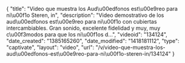 {
    "title": "Video que muestra los Aud\u00edfonos est\u00e9reo para ni\u00f1o Steren, in",
    "description": "Video demostrativo de los aud\u00edfonos est\u00e9reo para ni\u00f1o con cubiertas intercambiables. Gran sonido, excelente fidelidad y muy, muy c\u00f3modos para que los ni\u00f1os d...",
    "videoid": "134124",
    "date_created": "1385165260",
    "date_modified": "1418181112",
    "type": "captivate",
    "layout": "video",
    "url": "\/v\/video-que-muestra-los-aud\u00edfonos-est\u00e9reo-para-ni\u00f1o-steren-in\/134124"
}